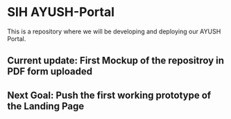 # SIH AYUSH-Portal
This is a repository where we will be developing and deploying our AYUSH Portal.

## Current update: First Mockup of the repositroy in PDF form uploaded

## Next Goal: Push the first working prototype of the Landing Page

